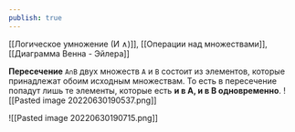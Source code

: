 ```yaml
---
publish: true
---
```


[[Логическое умножение (И ∧)]], [[Операции над множествами]], [[Диаграмма Венна - Эйлера]]

**Пересечение** `A∩B` двух множеств `A` и `B` состоит из элементов, которые принадлежат обоим исходным множествам. То есть в пересечение попадут лишь те элементы, которые есть **и в A, и в B одновременно**.
![[Pasted image 20220630190537.png]]


![[Pasted image 20220630190715.png]]